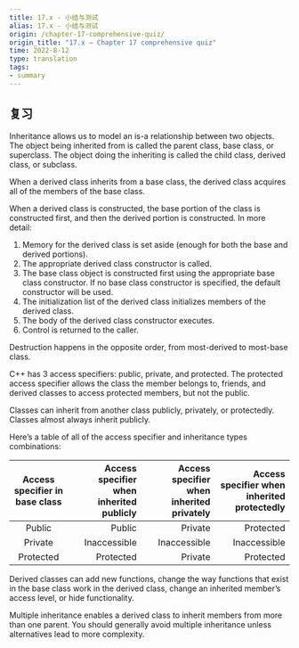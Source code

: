 ```yaml
---
title: 17.x - 小结与测试
alias: 17.x - 小结与测试
origin: /chapter-17-comprehensive-quiz/
origin_title: "17.x — Chapter 17 comprehensive quiz"
time: 2022-8-12
type: translation
tags:
- summary
---
```


## 复习

Inheritance allows us to model an is-a relationship between two objects. The object being inherited from is called the parent class, base class, or superclass. The object doing the inheriting is called the child class, derived class, or subclass.

When a derived class inherits from a base class, the derived class acquires all of the members of the base class.

When a derived class is constructed, the base portion of the class is constructed first, and then the derived portion is constructed. In more detail:

1.  Memory for the derived class is set aside (enough for both the base and derived portions).
2.  The appropriate derived class constructor is called.
3.  The base class object is constructed first using the appropriate base class constructor. If no base class constructor is specified, the default constructor will be used.
4.  The initialization list of the derived class initializes members of the derived class.
5.  The body of the derived class constructor executes.
6.  Control is returned to the caller.

Destruction happens in the opposite order, from most-derived to most-base class.

C++ has 3 access specifiers: public, private, and protected. The protected access specifier allows the class the member belongs to, friends, and derived classes to access protected members, but not the public.

Classes can inherit from another class publicly, privately, or protectedly. Classes almost always inherit publicly.

Here’s a table of all of the access specifier and inheritance types combinations:

|Access specifier in base class	|Access specifier when inherited publicly	|Access specifier when inherited privately	|Access specifier when inherited protectedly|
|:----:|----:|----:|----:|
|Public|	Public	|Private	|Protected|
|Private|	Inaccessible|	Inaccessible|	Inaccessible|
|Protected|	Protected|	Private|	Protected|


Derived classes can add new functions, change the way functions that exist in the base class work in the derived class, change an inherited member’s access level, or hide functionality.

Multiple inheritance enables a derived class to inherit members from more than one parent. You should generally avoid multiple inheritance unless alternatives lead to more complexity.
